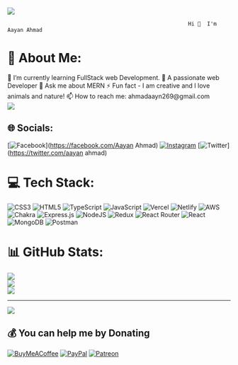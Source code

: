 ### 

<img src="https://camo.githubusercontent.com/48ec00ed4c84e771db4a1db90b56352923a8d644452a32b434d68e97006c9337/68747470733a2f2f63686b736b696c6c732e636f6d2f77702d636f6e74656e742f75706c6f6164732f323032302f30342f504e432d416e696d617465642d42616e6e6572732e676966" />

                                                             Hi 👋  I'm Aayan Ahmad 



# 💫 About Me:
<div style={{display:"flex"}} >
<div>
🔭 I’m currently learning FullStack web Development.
🌱 A passionate web Developer
💬 Ask me about MERN
⚡ Fun fact - I am creative and I love animals and nature!
📫 How to reach me: ahmadaayn269@gmail.com
</div>
<div><img  src="https://camo.githubusercontent.com/28b98b72e1dba363702719021e2183d84cd9d6dd51c055cb9ce1d65cea6a4caa/68747470733a2f2f7777772e73617276696b612e636f6d2f77702d636f6e74656e742f75706c6f6164732f323032312f30332f4261636b656e642d446576656c6f7065722d507974686f6e2d4749462d44726962626c652e676966"  /></div>
</div>


## 🌐 Socials:
[![Facebook](https://img.shields.io/badge/Facebook-%231877F2.svg?logo=Facebook&logoColor=white)](https://facebook.com/Aayan Ahmad) [![Instagram](https://img.shields.io/badge/Instagram-%23E4405F.svg?logo=Instagram&logoColor=white)](https://instagram.com/ahmadaayan169) [![Twitter](https://img.shields.io/badge/Twitter-%231DA1F2.svg?logo=Twitter&logoColor=white)](https://twitter.com/aayan ahmad) 

# 💻 Tech Stack:
![CSS3](https://img.shields.io/badge/css3-%231572B6.svg?style=for-the-badge&logo=css3&logoColor=white) ![HTML5](https://img.shields.io/badge/html5-%23E34F26.svg?style=for-the-badge&logo=html5&logoColor=white) ![TypeScript](https://img.shields.io/badge/typescript-%23007ACC.svg?style=for-the-badge&logo=typescript&logoColor=white) ![JavaScript](https://img.shields.io/badge/javascript-%23323330.svg?style=for-the-badge&logo=javascript&logoColor=%23F7DF1E) ![Vercel](https://img.shields.io/badge/vercel-%23000000.svg?style=for-the-badge&logo=vercel&logoColor=white) ![Netlify](https://img.shields.io/badge/netlify-%23000000.svg?style=for-the-badge&logo=netlify&logoColor=#00C7B7) ![AWS](https://img.shields.io/badge/AWS-%23FF9900.svg?style=for-the-badge&logo=amazon-aws&logoColor=white) ![Chakra](https://img.shields.io/badge/chakra-%234ED1C5.svg?style=for-the-badge&logo=chakraui&logoColor=white) ![Express.js](https://img.shields.io/badge/express.js-%23404d59.svg?style=for-the-badge&logo=express&logoColor=%2361DAFB) ![NodeJS](https://img.shields.io/badge/node.js-6DA55F?style=for-the-badge&logo=node.js&logoColor=white) ![Redux](https://img.shields.io/badge/redux-%23593d88.svg?style=for-the-badge&logo=redux&logoColor=white) ![React Router](https://img.shields.io/badge/React_Router-CA4245?style=for-the-badge&logo=react-router&logoColor=white) ![React](https://img.shields.io/badge/react-%2320232a.svg?style=for-the-badge&logo=react&logoColor=%2361DAFB) ![MongoDB](https://img.shields.io/badge/MongoDB-%234ea94b.svg?style=for-the-badge&logo=mongodb&logoColor=white) ![Postman](https://img.shields.io/badge/Postman-FF6C37?style=for-the-badge&logo=postman&logoColor=white)
# 📊 GitHub Stats:
![](https://github-readme-stats.vercel.app/api?username=aayan269&theme=flag-india&hide_border=false&include_all_commits=false&count_private=false)<br/>
![](https://github-readme-streak-stats.herokuapp.com/?user=aayan269&theme=flag-india&hide_border=false)<br/>
![](https://github-readme-stats.vercel.app/api/top-langs/?username=aayan269&theme=flag-india&hide_border=false&include_all_commits=false&count_private=false&layout=compact)

---
[![](https://visitcount.itsvg.in/api?id=aayan269&icon=0&color=0)](https://visitcount.itsvg.in)

  ## 💰 You can help me by Donating
  [![BuyMeACoffee](https://img.shields.io/badge/Buy%20Me%20a%20Coffee-ffdd00?style=for-the-badge&logo=buy-me-a-coffee&logoColor=black)](https://buymeacoffee.com/mtechviral) [![PayPal](https://img.shields.io/badge/PayPal-00457C?style=for-the-badge&logo=paypal&logoColor=white)](https://paypal.me/imaayan) [![Patreon](https://img.shields.io/badge/Patreon-F96854?style=for-the-badge&logo=patreon&logoColor=white)](https://patreon.com/aayan/sam) 

  <!-- Proudly created with GPRM ( https://gprm.itsvg.in ) -->
	
  
